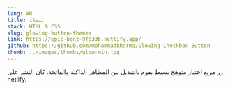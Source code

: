 ```yaml
---
lang: AR
title: ثيمات
stack: HTML & CSS
slug: glowing-button-themes
link: https://epic-benz-9f533b.netlify.app/
github: https://github.com/mohammadkharma/Glowing-Checkbox-Button
thumb: ../images/thumbs/glow-min.jpg
---
```


زر مربع اختيار متوهج بسيط يقوم بالتبديل بين المظاهر الداكنة والفاتحة. كان النشر على netlify.
